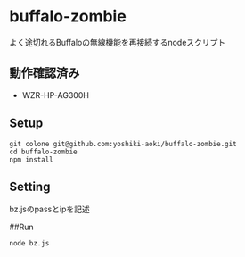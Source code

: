 buffalo-zombie
==============

よく途切れるBuffaloの無線機能を再接続するnodeスクリプト

## 動作確認済み
- WZR-HP-AG300H

## Setup
```
git colone git@github.com:yoshiki-aoki/buffalo-zombie.git
cd buffalo-zombie
npm install
```

## Setting
bz.jsのpassとipを記述

##Run

```
node bz.js
```
